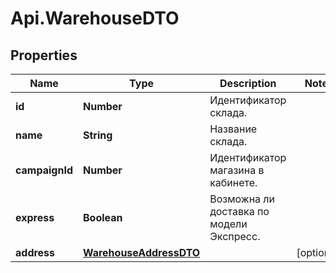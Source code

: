 # Api.WarehouseDTO

## Properties

Name | Type | Description | Notes
------------ | ------------- | ------------- | -------------
**id** | **Number** | Идентификатор склада. | 
**name** | **String** | Название склада. | 
**campaignId** | **Number** | Идентификатор магазина в кабинете. | 
**express** | **Boolean** | Возможна ли доставка по модели Экспресс. | 
**address** | [**WarehouseAddressDTO**](WarehouseAddressDTO.md) |  | [optional] 


